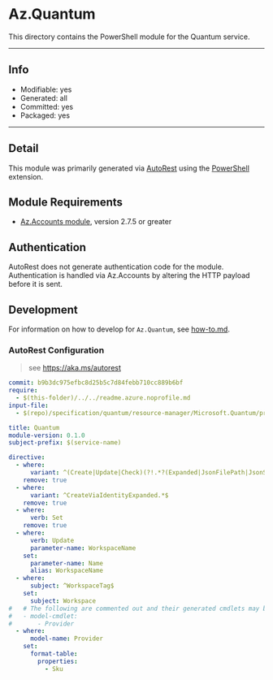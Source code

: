 <!-- region Generated -->
# Az.Quantum
This directory contains the PowerShell module for the Quantum service.

---
## Info
- Modifiable: yes
- Generated: all
- Committed: yes
- Packaged: yes

---
## Detail
This module was primarily generated via [AutoRest](https://github.com/Azure/autorest) using the [PowerShell](https://github.com/Azure/autorest.powershell) extension.

## Module Requirements
- [Az.Accounts module](https://www.powershellgallery.com/packages/Az.Accounts/), version 2.7.5 or greater

## Authentication
AutoRest does not generate authentication code for the module. Authentication is handled via Az.Accounts by altering the HTTP payload before it is sent.

## Development
For information on how to develop for `Az.Quantum`, see [how-to.md](how-to.md).
<!-- endregion -->

### AutoRest Configuration
> see https://aka.ms/autorest

``` yaml
commit: b9b3dc975efbc8d25b5c7d84febb710cc889b6bf
require:
  - $(this-folder)/../../readme.azure.noprofile.md
input-file:
  - $(repo)/specification/quantum/resource-manager/Microsoft.Quantum/preview/2022-01-10-preview/quantum.json

title: Quantum
module-version: 0.1.0
subject-prefix: $(service-name)

directive:
  - where:
      variant: ^(Create|Update|Check)(?!.*?(Expanded|JsonFilePath|JsonString))
    remove: true
  - where:
      variant: ^CreateViaIdentityExpanded.*$
    remove: true
  - where:
      verb: Set
    remove: true
  - where:
      verb: Update
      parameter-name: WorkspaceName
    set:
      parameter-name: Name
      alias: WorkspaceName
  - where:
      subject: ^WorkspaceTag$
    set:
      subject: Workspace
#   # The following are commented out and their generated cmdlets may be renamed and custom logic
#   - model-cmdlet:
#       - Provider
  - where:
      model-name: Provider
    set:
      format-table:
        properties:
          - Sku
```
